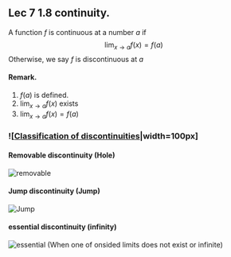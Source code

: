 ## Lec 7 1.8 continuity.

A function $f$ is continuous at a number $a$ if
$$
\lim_{x\to a}f(x)=f(a)
$$
Otherwise, we say $f$ is discontinuous at $a$
#### Remark.

1. $f(a)$ is defined.
2. $\lim_{x\to a}f(x)$ exists
3. $\lim_{x\to a}f(x)=f(a)$

### ![[Classification of discontinuities](http://en.wikipedia.org/wiki/Classification_of_discontinuities )|width=100px]

#### Removable discontinuity (Hole)
![removable](http://upload.wikimedia.org/wikipedia/commons/9/9d/Discontinuity_removable.eps.png)

#### Jump discontinuity (Jump)
![Jump](http://upload.wikimedia.org/wikipedia/commons/e/e6/Discontinuity_jump.eps.png)

#### essential discontinuity (infinity)
![essential](http://upload.wikimedia.org/wikipedia/commons/9/92/Discontinuity_essential.eps.png)
(When one of onsided limits does not exist or infinite)

